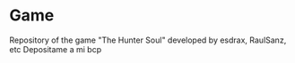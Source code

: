 # Game
Repository of the game "The Hunter Soul" developed by esdrax, RaulSanz, etc
Depositame a mi bcp
